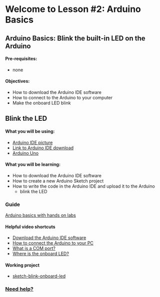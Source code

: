 # Welcome to Lesson #2: Arduino Basics

## Arduino Basics: Blink the built-in LED on the Arduino

#### Pre-requisites:
- none

#### Objectives:
- How to download the Arduino IDE software
- How to connect to the Arduino to your computer
- Make the onboard LED blink 

## Blink the LED

#### What you will be using:
- [Arduino IDE picture](https://github.com/StateFarm-STEM/pyinthesky/blob/main/lesson4/screenshots/arduino-ide.png)
- [Link to Arduino IDE download](https://www.arduino.cc/en/software)
- [Arduino Uno](https://github.com/StateFarm-STEM/pyinthesky/blob/main/lesson4/screenshots/arduino-uno-r3.png)

#### What you will be learning:
- How to download the Arduino IDE software
- How to create a new Arduino Sketch project
- How to write the code in the Arduino IDE and upload it to the Arduino
  - blink the LED

### Guide
[Arduino basics with hands on labs](https://youtu.be/fJWR7dBuc18?t=1)

#### Helpful video shortcuts
- [Download the Arduino IDE software](https://youtu.be/fJWR7dBuc18?t=167)
- [How to connect the Arduino to your PC](https://youtu.be/fJWR7dBuc18?t=437)
- [What is a COM port?](https://youtu.be/fJWR7dBuc18?t=556)
- [Where is the onboard LED?](https://youtu.be/fJWR7dBuc18?t=715)

#### Working project
- [sketch-blink-onboard-led](https://github.com/StateFarm-STEM/pyinthesky/blob/main/my-workspace/blink-onboard-led/blink-onboard-led.ino)

### [Need help?](https://github.com/StateFarm-STEM/pyinthesky#need-some-help)
